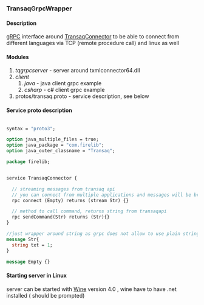 ### TransaqGrpcWrapper 

#### Description

[gRPC](https://grpc.io/) interface around 
[TransaqConnector](https://www.finam.ru/howtotrade/tconnector/)
to be able to connect from different languages via TCP (remote procedure call) and linux as well 

#### Modules

1. *tqgrpcserver* - server around txmlconnector64.dll
2. *client*
    1. *java* - java client grpc example
    2. *csharp* - c# client grpc example
3. protos/transaq.proto - service description, see below



#### Service proto description

```protobuf

syntax = "proto3";

option java_multiple_files = true;
option java_package = "com.firelib";
option java_outer_classname = "Transaq";

package firelib;


service TransaqConnector {

  // streaming messages from transaq api
  // you can connect from multiple applications and messages will be broadcasted
  rpc connect (Empty) returns (stream Str) {}

  // method to call command, returns string from transaqapi
  rpc sendCommand(Str) returns (Str){}
}

//just wrapper around string as grpc does not allow to use plain string in interface
message Str{
  string txt = 1;
}

message Empty {}


```

#### Starting server in Linux

server can be started with [Wine](https://www.winehq.org/) version 4.0 , wine have to have .net installed ( should be prompted)
